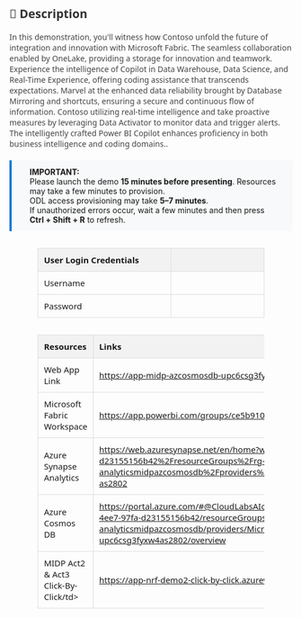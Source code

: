 <style>
  table {
    width: 80%;
    margin: 30px auto;
    border-collapse: collapse;
    font-family: 'Segoe UI', sans-serif;
    font-size: 15px;
  }

  th {
    background: #f2f2f2;
    padding: 10px;
    text-align: left;
    border: 1px solid #ddd;
  }

  td {
    width: 900px;
    height: 10px;
    padding: 10px;
    text-align: left;
    border: 1px solid #ddd;
  }

  .description {
    margin: 0 auto;
    font-family: 'Segoe UI', sans-serif;
    font-size: 14px;
    color: #444;
  }

  .highlight-box {
    background: #f8f9fa;
    padding: 12px 24px 12px 32px; /* Top, Right, Bottom, Left */
    border-left: 4px solid #0078d4;
    margin: 20px auto;
    font-size: 14px;
    text-align: left;
}


  }
</style>

<div class="description">
  <h2 style="color: #333;">📄 Description</h2>
  <p>
    In this demonstration, you'll witness how Contoso unfold the future of integration and innovation with Microsoft Fabric. The seamless collaboration enabled by OneLake, providing a storage for innovation and teamwork. Experience the intelligence of Copilot in Data Warehouse, Data Science, and Real-Time Experience, offering coding assistance that transcends expectations. Marvel at the enhanced data reliability brought by Database Mirroring and shortcuts, ensuring a secure and continuous flow of information. Contoso utilizing real-time intelligence and take proactive measures by leveraging Data Activator to monitor data and trigger alerts. The intelligently crafted Power BI Copilot enhances proficiency in both business intelligence and coding domains.</strong>.
  </p>
</div>

<div class="highlight-box">
  <strong>IMPORTANT:</strong><br>
  Please launch the demo <strong>15 minutes before presenting</strong>. Resources may take a few minutes to provision.<br>
  ODL access provisioning may take <strong>5–7 minutes</strong>.<br>
  If unauthorized errors occur, wait a few minutes and then press <strong>Ctrl + Shift + R</strong> to refresh.
</div>

<!-- Auth Table -->

| **User Login Credentials** |                                       |
|-----------------|---------------------------------------|
| Username    | <inject key="AzureAdUserEmail" />     |
| Password   | <inject key="AzureAdUserPassword" />  |



<!-- Resource Details Table -->
<!-- Resource Details Table -->
<table>
  <thead>
    <tr>
      <th>Resources</th>
      <th>Links</th>
    </tr>
  </thead>
  <tbody>
    <tr>
      <td>Web App Link</td>
      <td>
        <a href="https://app-midp-azcosmosdb-upc6csg3fyxw4-as2802.azurewebsites.net/" target="_blank">
          https://app-midp-azcosmosdb-upc6csg3fyxw4-as2802.azurewebsites.net/
        </a>
      </td>
    </tr>
    <tr>
      <td>Microsoft Fabric Workspace</td>
      <td>
        <a href="https://app.powerbi.com/groups/ce5b910f-13f6-4d0a-b229-3cb60bdb17c6/list" target="_blank">
          https://app.powerbi.com/groups/ce5b910f-13f6-4d0a-b229-3cb60bdb17c6/list
        </a>
      </td>
    </tr>
    <tr>
      <td>Azure Synapse Analytics</td>
      <td>
        <a href="https://web.azuresynapse.net/en/home?workspace=%2Fsubscriptions%2F3f01ab49-a56f-4ee7-97fa-d23155156b42%2FresourceGroups%2Frg-analyticsmidpazcosmosdb%2Fproviders%2FMicrosoft.Synapse%2Fworkspaces%2Fsynapseupc6csg3fyxw4-as2802" target="_blank">
          https://web.azuresynapse.net/en/home?workspace=%2Fsubscriptions%2F3f01ab49-a56f-4ee7-97fa-d23155156b42%2FresourceGroups%2Frg-analyticsmidpazcosmosdb%2Fproviders%2FMicrosoft.Synapse%2Fworkspaces%2Fsynapseupc6csg3fyxw4-as2802
        </a>
      </td>
    </tr>
    <tr>
      <td>Azure Cosmos DB</td>
      <td>
        <a href="https://portal.azure.com/#@CloudLabsAIoutlook.onmicrosoft.com/resource/subscriptions/3f01ab49-a56f-4ee7-97fa-d23155156b42/resourceGroups/rg-analyticsmidpazcosmosdb/providers/Microsoft.DocumentDB/databaseAccounts/azure-cosmos-upc6csg3fyxw4as2802/overview" target="_blank">
          https://portal.azure.com/#@CloudLabsAIoutlook.onmicrosoft.com/resource/subscriptions/3f01ab49-a56f-4ee7-97fa-d23155156b42/resourceGroups/rg-analyticsmidpazcosmosdb/providers/Microsoft.DocumentDB/databaseAccounts/azure-cosmos-upc6csg3fyxw4as2802/overview
        </a>
      </td>
    </tr>
    <tr>
      <td>MIDP Act2 & Act3 Click-By-Click/td>
      <td>
        <a href="https://app-nrf-demo2-click-by-click.azurewebsites.net/" target="_blank">
          https://app-nrf-demo2-click-by-click.azurewebsites.net/
        </a>
      </td>
    </tr>
  </tbody>
</table>